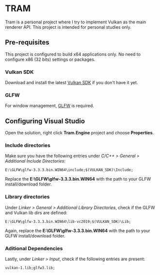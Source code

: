 # TRAM
Tram is a personal project where I try to implement Vulkan as the main renderer API. This project is intended for personal studies only.

## Pre-requisites
This project is configured to build x64 applications only. No need to configure x86 (32 bits) settings or packages.

### Vulkan SDK
Download and install the latest [Vulkan SDK](https://vulkan.lunarg.com/sdk/home) if you don't have it yet.

### GLFW
For window management, [GLFW](https://www.glfw.org/download.html) is required.

## Configuring Visual Studio
Open the solution, right click **Tram.Engine** project and choose **Properties**.

### Include directories
Make sure you have the following entries under *C/C++ > General > Additional Include Directories*:

```
E:\GLFW\glfw-3.3.3.bin.WIN64\include;$(VULKAN_SDK)\Include;
```

Replace the **E:\GLFW\glfw-3.3.3.bin.WIN64** with the path to your GLFW install/download folder.

### Library directories
Under *Linker > General > Additional Library Directories*, check if the GLFW and Vulkan lib dirs are defined:

```
E:\GLFW\glfw-3.3.3.bin.WIN64\lib-vc2019;$(VULKAN_SDK)\Lib;
```

Again, replace the **E:\GLFW\glfw-3.3.3.bin.WIN64** with the path to your GLFW install/download folder.

### Aditional Dependencies
Lastly, under *Linker > Input*, check if the following entries are present:

```
vulkan-1.lib;glfw3.lib;
```
